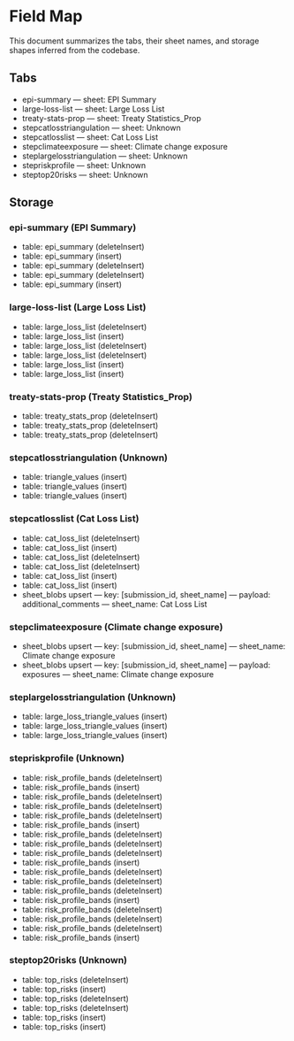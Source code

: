 # Field Map

This document summarizes the tabs, their sheet names, and storage shapes inferred from the codebase.

## Tabs

- epi-summary — sheet: EPI Summary
- large-loss-list — sheet: Large Loss List
- treaty-stats-prop — sheet: Treaty Statistics_Prop
- stepcatlosstriangulation — sheet: Unknown
- stepcatlosslist — sheet: Cat Loss List
- stepclimateexposure — sheet: Climate change exposure
- steplargelosstriangulation — sheet: Unknown
- stepriskprofile — sheet: Unknown
- steptop20risks — sheet: Unknown

## Storage

### epi-summary (EPI Summary)

- table: epi_summary (deleteInsert)
- table: epi_summary (insert)
- table: epi_summary (deleteInsert)
- table: epi_summary (deleteInsert)
- table: epi_summary (insert)

### large-loss-list (Large Loss List)

- table: large_loss_list (deleteInsert)
- table: large_loss_list (insert)
- table: large_loss_list (deleteInsert)
- table: large_loss_list (deleteInsert)
- table: large_loss_list (insert)
- table: large_loss_list (insert)

### treaty-stats-prop (Treaty Statistics_Prop)

- table: treaty_stats_prop (deleteInsert)
- table: treaty_stats_prop (deleteInsert)
- table: treaty_stats_prop (deleteInsert)

### stepcatlosstriangulation (Unknown)

- table: triangle_values (insert)
- table: triangle_values (insert)
- table: triangle_values (insert)

### stepcatlosslist (Cat Loss List)

- table: cat_loss_list (deleteInsert)
- table: cat_loss_list (insert)
- table: cat_loss_list (deleteInsert)
- table: cat_loss_list (deleteInsert)
- table: cat_loss_list (insert)
- table: cat_loss_list (insert)
- sheet_blobs upsert — key: [submission_id, sheet_name] — payload: additional_comments — sheet_name: Cat Loss List

### stepclimateexposure (Climate change exposure)

- sheet_blobs upsert — key: [submission_id, sheet_name] — sheet_name: Climate change exposure
- sheet_blobs upsert — key: [submission_id, sheet_name] — payload: exposures — sheet_name: Climate change exposure

### steplargelosstriangulation (Unknown)

- table: large_loss_triangle_values (insert)
- table: large_loss_triangle_values (insert)
- table: large_loss_triangle_values (insert)

### stepriskprofile (Unknown)

- table: risk_profile_bands (deleteInsert)
- table: risk_profile_bands (insert)
- table: risk_profile_bands (deleteInsert)
- table: risk_profile_bands (deleteInsert)
- table: risk_profile_bands (deleteInsert)
- table: risk_profile_bands (insert)
- table: risk_profile_bands (deleteInsert)
- table: risk_profile_bands (deleteInsert)
- table: risk_profile_bands (deleteInsert)
- table: risk_profile_bands (insert)
- table: risk_profile_bands (deleteInsert)
- table: risk_profile_bands (deleteInsert)
- table: risk_profile_bands (deleteInsert)
- table: risk_profile_bands (insert)
- table: risk_profile_bands (deleteInsert)
- table: risk_profile_bands (deleteInsert)
- table: risk_profile_bands (deleteInsert)
- table: risk_profile_bands (insert)

### steptop20risks (Unknown)

- table: top_risks (deleteInsert)
- table: top_risks (insert)
- table: top_risks (deleteInsert)
- table: top_risks (deleteInsert)
- table: top_risks (insert)
- table: top_risks (insert)
